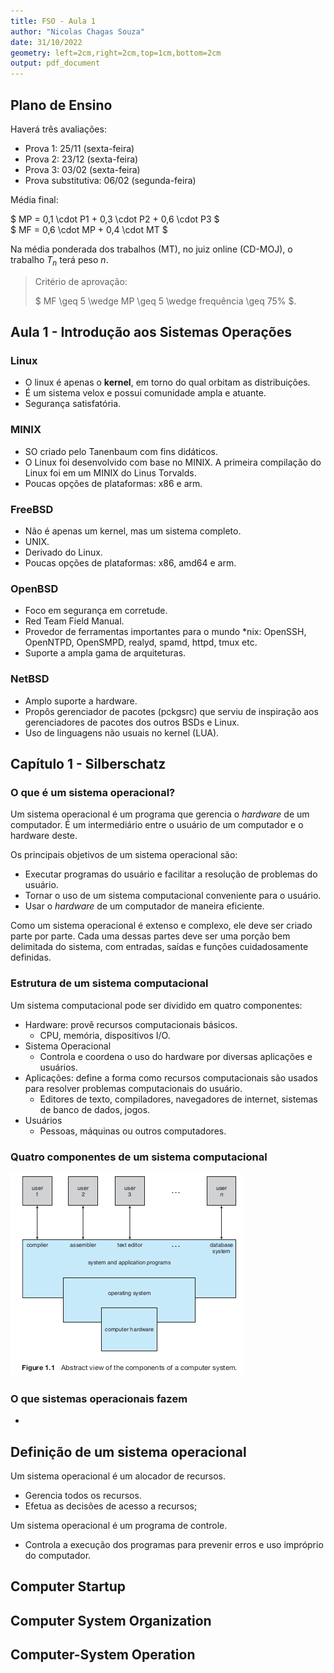 ```yaml
---
title: FSO - Aula 1
author: "Nicolas Chagas Souza"
date: 31/10/2022
geometry: left=2cm,right=2cm,top=1cm,bottom=2cm
output: pdf_document
---
```


## Plano de Ensino

Haverá três avaliações:

- Prova 1: 25/11 (sexta-feira)
- Prova 2: 23/12 (sexta-feira)
- Prova 3: 03/02 (sexta-feira)
- Prova substitutiva: 06/02 (segunda-feira)

Média final:

$ MP = 0,1 \cdot P1 + 0,3 \cdot P2 + 0,6 \cdot P3 $<br/>
$ MF = 0,6 \cdot MP + 0,4 \cdot MT $

Na média ponderada dos trabalhos (MT), no juiz online (CD-MOJ), o trabalho $T_n$ terá peso $n$.

> Critério de aprovação:
>
> $ MF \geq 5 \wedge MP \geq 5 \wedge frequência \geq 75\% $.

## Aula 1 - Introdução aos Sistemas Operações

### Linux

- O linux é apenas o **kernel**, em torno do qual orbitam as distribuições.
- É um sistema velox e possui comunidade ampla e atuante.
- Segurança satisfatória.

### MINIX

- SO criado pelo Tanenbaum com fins didáticos.
- O Linux foi desenvolvido com base no MINIX. A primeira compilação do Linux foi em um MINIX do Linus Torvalds.
- Poucas opções de plataformas: x86 e arm.

### FreeBSD

- Não é apenas um kernel, mas um sistema completo.
- UNIX.
- Derivado do Linux.
- Poucas opções de plataformas: x86, amd64 e arm.

### OpenBSD

- Foco em segurança em corretude.
- Red Team Field Manual.
- Provedor de ferramentas importantes para o mundo *nix: OpenSSH, OpenNTPD, OpenSMPD, realyd, spamd, httpd, tmux etc.
- Suporte a ampla gama de arquiteturas.

### NetBSD

- Amplo suporte a hardware.
- Propôs gerenciador de pacotes (pckgsrc) que serviu de inspiração aos gerenciadores de pacotes dos outros BSDs e Linux.
- Uso de linguagens não usuais no kernel (LUA).

## Capítulo 1 - Silberschatz

### O que é um sistema operacional?

Um sistema operacional é um programa que gerencia o *hardware* de um computador. É um intermediário entre o usuário de um computador e o hardware deste.

Os principais objetivos de um sistema operacional são:

- Executar programas do usuário e facilitar a resolução de problemas do usuário.
- Tornar o uso de um sistema computacional conveniente para o usuário.
- Usar o *hardware* de um computador de maneira eficiente.

Como um sistema operacional é extenso e complexo, ele deve ser criado parte por parte. Cada uma dessas partes deve ser uma porção bem delimitada do sistema, com entradas, saídas e funções cuidadosamente definidas.

### Estrutura de um sistema computacional

Um sistema computacional pode ser dividido em quatro componentes:

- Hardware: provê recursos computacionais básicos.
  - CPU, memória, dispositivos I/O.
- Sistema Operacional
  - Controla e coordena o uso do hardware por diversas aplicações e usuários.
- Aplicações: define a forma como recursos computacionais são usados para resolver problemas computacionais do usuário.
  - Editores de texto, compiladores, navegadores de internet, sistemas de banco de dados, jogos.
- Usuários
  - Pessoas, máquinas ou outros computadores.

### Quatro componentes de um sistema computacional

![Componentes do sistema computacional.](imgs/09-47-48.png)

### O que sistemas operacionais fazem

-

## Definição de um sistema operacional

Um sistema operacional é um alocador de recursos.

- Gerencia todos os recursos.
- Efetua as decisões de acesso a recursos;

Um sistema operacional é um programa de controle.

- Controla a execução dos programas para prevenir erros e uso impróprio do computador.

## Computer Startup 


## Computer System Organization

## Computer-System Operation
